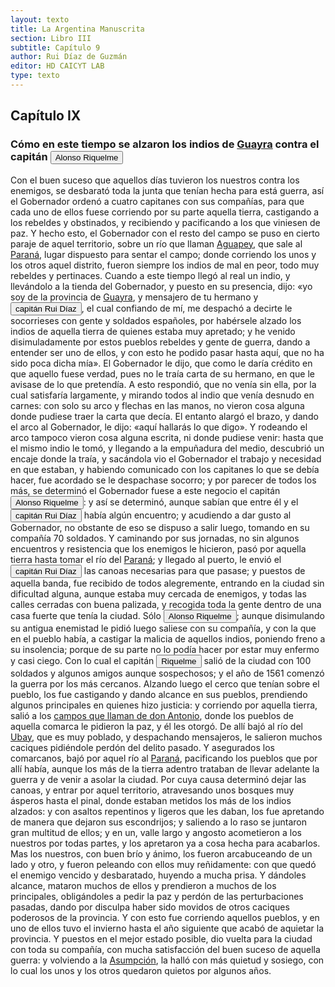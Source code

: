 ```yaml
---
layout: texto
title: La Argentina Manuscrita
section: Libro III
subtitle: Capítulo 9
author: Rui Díaz de Guzmán
editor: HD CAICYT LAB
type: texto
---
```


## Capítulo IX
### Cómo en este tiempo se alzaron los indios de <a href="https://recogito.pelagios.org/document/wzqxhk0h3vpikm/part/1/edit#34da147e-a2d9-464b-ab39-890f554e0849" target="_blank">Guayra</a> contra el capitán <button class="balloon" data-balloon-pos="up" data-balloon-length="large" data-balloon="conqueror,explorer,colonizer">Alonso Riquelme</button>


Con el buen suceso que aquellos días tuvieron los nuestros contra los enemigos, se desbarató toda la junta que tenían hecha para está guerra, así el Gobernador ordenó a cuatro capitanes con sus compañías, para que cada uno de ellos fuese corriendo por su parte aquella tierra, castigando a los rebeldes y obstinados, y recibiendo y pacificando a los que viniesen de paz. Y hecho esto, el Gobernador con el resto del campo se puso en cierto paraje de aquel territorio, sobre un río que llaman <a href="https://recogito.pelagios.org/document/wzqxhk0h3vpikm/part/1/edit#2f0fbc3c-2538-41f2-888b-0c80689076c6" target="_blank">Aguapey</a>, que sale al <a href="https://recogito.pelagios.org/document/wzqxhk0h3vpikm/part/1/edit#2d4f7886-baa4-48f5-8db0-e35ea0f2d7dd" target="_blank">Paraná</a>, lugar dispuesto para sentar el campo; donde corriendo los unos y los otros aquel distrito, fueron siempre los indios de mal en peor, todo muy rebeldes y pertinaces. Cuando a este tiempo llegó al real un indio, y llevándolo a la tienda del Gobernador, y puesto en su presencia, dijo: «yo soy de la provincia de <a href="https://recogito.pelagios.org/document/wzqxhk0h3vpikm/part/1/edit#0b027bf1-12c7-4a36-9aa1-8adc99d3f45a" target="_blank">Guayra</a>, y mensajero de tu hermano y <button class="balloon" data-balloon-pos="up" data-balloon-length="large" data-balloon="conqueror,colonizer,explorer">capitán Rui Díaz</button>, el cual confiando de mí, me despachó a decirte le socorrieses con gente y soldados españoles, por habérsele alzado los indios de aquella tierra de quienes estaba muy apretado; y he venido disimuladamente por estos pueblos rebeldes y gente de guerra, dando a entender ser uno de ellos, y con esto he podido pasar hasta aquí, que no ha sido poca dicha mía». El Gobernador le dijo, que como le daría crédito en que aquello fuese verdad, pues no le traía carta de su hermano, en que le avisase de lo que pretendía. A esto respondió, que no venía sin ella, por la cual satisfaría largamente, y mirando todos al indio que venía desnudo en carnes: con solo su arco y flechas en las manos, no vieron cosa alguna donde pudiese traer la carta que decía. El entanto alargó el brazo, y dando el arco al Gobernador, le dijo: «aquí hallarás lo que digo». Y rodeando el arco tampoco vieron cosa alguna escrita, ni donde pudiese venir: hasta que el mismo indio le tomó, y llegando a la empuñadura del medio, descubrió un encaje donde la traía, y sacándola vio el Gobernador el trabajo y necesidad en que estaban, y habiendo comunicado con los capitanes lo que se debía hacer, fue acordado se le despachase socorro; y por parecer de todos los más, se determinó el Gobernador fuese a este negocio el capitán <button class="balloon" data-balloon-pos="up" data-balloon-length="large" data-balloon="conqueror,explorer,colonizer">Alonso Riquelme</button>: y así se determinó, aunque sabían que entre él y el <button class="balloon" data-balloon-pos="up" data-balloon-length="large" data-balloon="conqueror,colonizer,explorer">capitán Rui Díaz</button> había algún encuentro; y acudiendo a dar gusto al Gobernador, no obstante de eso se dispuso a salir luego, tomando en su compañía 70 soldados. Y caminando por sus jornadas, no sin algunos encuentros y resistencia que los enemigos le hicieron, pasó por aquella tierra hasta tomar el río del <a href="https://recogito.pelagios.org/document/wzqxhk0h3vpikm/part/1/edit#d36d1fa3-fbba-49f3-8632-62b13afc1842" target="_blank">Paraná</a>; y llegado al puerto, le envió el <button class="balloon" data-balloon-pos="up" data-balloon-length="large" data-balloon="conqueror,colonizer,explorer">capitán Rui Díaz</button> las canoas necesarias para que pasase; y puestos de aquella banda, fue recibido de todos alegremente, entrando en la ciudad sin dificultad alguna, aunque estaba muy cercada de enemigos, y todas las calles cerradas con buena palizada, y recogida toda la gente dentro de una casa fuerte que tenía la ciudad. Sólo <button class="balloon" data-balloon-pos="up" data-balloon-length="large" data-balloon="conqueror,explorer,colonizer">Alonso Riquelme</button>; aunque disimulando su antigua enemistad le pidió luego saliese con su compañía, y con la que en el pueblo había, a castigar la malicia de aquellos indios, poniendo freno a su insolencia; porque de su parte no lo podía hacer por estar muy enfermo y casi ciego. Con lo cual el capitán <button class="balloon" data-balloon-pos="up" data-balloon-length="large" data-balloon="person">Riquelme</button> salió de la ciudad con 100 soldados y algunos amigos aunque sospechosos; y el año de 1561 comenzó la guerra por los más cercanos. Alzando luego el cerco que tenían sobre el pueblo, los fue castigando y dando alcance en sus pueblos, prendiendo algunos principales en quienes hizo justicia: y corriendo por aquella tierra, salió a los <a href="https://recogito.pelagios.org/document/wzqxhk0h3vpikm/part/1/edit#bc2d87b2-10d0-4397-983c-94a4a781b2f1" target="_blank">campos que llaman de don Antonio</a>, donde los pueblos de aquella comarca le pidieron la paz, y él les otorgó. De allí bajó al río del <a href="https://recogito.pelagios.org/document/wzqxhk0h3vpikm/part/1/edit#e3f5c8f3-bc98-44bd-b4b2-99b621247975" target="_blank">Ubay</a>, que es muy poblado, y despachando mensajeros, le salieron muchos caciques pidiéndole perdón del delito pasado. Y asegurados los comarcanos, bajó por aquel río al <a href="https://recogito.pelagios.org/document/wzqxhk0h3vpikm/part/1/edit#6389d948-a2d2-47e7-9a15-b83513411cc4" target="_blank">Paraná</a>, pacificando los pueblos que por allí había, aunque los más de la tierra adentro trataban de llevar adelante la guerra y de venir a asolar la ciudad. Por cuya causa determinó dejar las canoas, y entrar por aquel territorio, atravesando unos bosques muy ásperos hasta el pinal, donde estaban metidos los más de los indios alzados: y con asaltos repentinos y ligeros que les daban, los fue apretando de manera que dejaron sus escondrijos; y saliendo a lo raso se juntaron gran multitud de ellos; y en un, valle largo y angosto acometieron a los nuestros por todas partes, y los apretaron ya a cosa hecha para acabarlos. Mas los nuestros, con buen brío y ánimo, los fueron arcabuceando de un lado y otro, y fueron peleando con ellos muy reñidamente: con que quedó el enemigo vencido y desbaratado, huyendo a mucha prisa. Y dándoles alcance, mataron muchos de ellos y prendieron a muchos de los principales, obligándoles a pedir la paz y perdón de las perturbaciones pasadas, dando por disculpa haber sido movidos de otros caciques poderosos de la provincia. Y con esto fue corriendo aquellos pueblos, y en uno de ellos tuvo el invierno hasta el año siguiente que acabó de aquietar la provincia. Y puestos en el mejor estado posible, dio vuelta para la ciudad con toda su compañía, con mucha satisfacción del buen suceso de aquella guerra: y volviendo a la <a href="https://recogito.pelagios.org/document/wzqxhk0h3vpikm/part/1/edit#3412d7b5-6c4b-48cb-ac2a-25e064ec79ae" target="_blank">Asumpción</a>, la halló con más quietud y sosiego, con lo cual los unos y los otros quedaron quietos por algunos años.